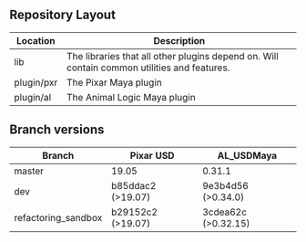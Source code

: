 ## Repository Layout

| Location      | Description                                                                                      |
| ------------- | ---------------                                                                                  |
| lib           | The libraries that all other plugins depend on. Will contain common utilities and features.      |
| plugin/pxr    | The Pixar Maya plugin                                                                            |
| plugin/al     | The Animal Logic Maya plugin                                                                     |


## Branch versions

| Branch              | Pixar USD         | AL_USDMaya          |
| ------------------- | ----------------- | ------------------- |
| master              | 19.05             | 0.31.1              |
| dev                 | b85ddac2 (>19.07) | 9e3b4d56 (>0.34.0)  |
| refactoring_sandbox | b29152c2 (>19.07) | 3cdea62c (>0.32.15) |

 